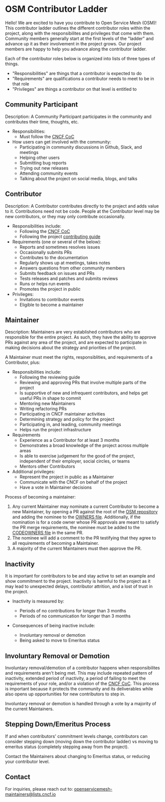 # OSM Contributor Ladder

Hello! We are excited to have you contribute to Open Service Mesh (OSM)! This contributor ladder outlines the different contributor roles within the project, along with the responsibilites and privileges that come with them. Community members generally start at the first levels of the "ladder" and advance up it as their involvement in the project grows. Our project members are happy to help you advance along the contributor ladder.

Each of the contributor roles below is organized into lists of three types of things.
* "Responsibilities" are things that a contributor is expected to do
* "Requirements" are qualifications a contributor needs to meet to be in that role
* "Privileges" are things a contributor on that level is entitled to


## Community Participant
Description: A Community Participant participates in the community and contributes their time, thoughts, etc.

* Responsibilities:
    * Must follow the [CNCF CoC](https://github.com/cncf/foundation/blob/master/code-of-conduct.md)
* How users can get involved with the community:
    * Participating in community discussions in Github, Slack, and meetings
    * Helping other users
    * Submitting bug reports
    * Trying out new releases
    * Attending community events
    * Talking about the project on social media, blogs, and talks


## Contributor

Description: A Contributor contributes directly to the project and adds value to it. Contributions need not be code. People at the Contributor level may be new contributors, or they may only contribute occasionally.

* Responsibilities include:
    * Following the [CNCF CoC](https://github.com/cncf/foundation/blob/master/code-of-conduct.md)
    * Following the project [contributing guide](https://github.com/openservicemesh/osm/blob/main/CONTRIBUTING.md)
* Requirements (one or several of the below):
    * Reports and sometimes resolves issues
    * Occasionally submits PRs
    * Contributes to the documentation
    * Regularly shows up at meetings, takes notes
    * Answers questions from other community members
    * Submits feedback on issues and PRs
    * Tests releases and patches and submits reviews
    * Runs or helps run events
    * Promotes the project in public
* Privileges:
    * Invitations to contributor events
    * Eligible to become a maintainer


## Maintainer

Description: Maintainers are very established contributors who are responsible for the entire project. As such, they have the ability to approve PRs against any area of the project, and are expected to participate in making decisions about the strategy and priorities of the project.

A Maintainer must meet the rights, responsiblities, and requirements of a Contributor, plus:

* Responsibilities include:
    * Following the reviewing guide
    * Reviewing and approving PRs that involve multiple parts of the project
    * Is supportive of new and infrequent contributors, and helps get useful PRs in shape to commit
    * Mentoring new Maintainers
    * Writing refactoring PRs
    * Participating in CNCF maintainer activities
    * Determining strategy and policy for the project
    * Participating in, and leading, community meetings
    * Helps run the project infrastructure
* Requirements
    * Experience as a Contributor for at least 3 months
    * Demonstrates a broad knowledge of the project across multiple areas
    * Is able to exercise judgement for the good of the project, independent of their employer, social circles, or teams
    * Mentors other Contributors
* Additional privileges:
    * Represent the project in public as a Maintainer
    * Communicate with the CNCF on behalf of the project
    * Have a vote in Maintainer decisions

Process of becoming a maintainer:

1. Any current Maintainer may nominate a current Contributor to become a new Maintainer, by opening a PR against the root of the [OSM repository](https://github.com/openservicemesh/osm) and adding the nominee to the [OWNERS file](https://github.com/openservicemesh/osm/blob/main/OWNERS). Additionally, if the nomination is for a code owner whose PR approvals are meant to satisfy the PR merge requirements, the nominee must be added to the [CODEOWNERS file](https://github.com/openservicemesh/osm/blob/main/CODEOWNERS) in the same PR.
2. The nominee will add a comment to the PR testifying that they agree to all requirements of becoming a Maintainer.
3. A majority of the current Maintainers must then approve the PR.


## Inactivity

It is important for contributors to be and stay active to set an example and show commitment to the project. Inactivity is harmful to the project as it may lead to unexpected delays, contributor attrition, and a lost of trust in the project.

* Inactivity is measured by:
    * Periods of no contributions for longer than 3 months
    * Periods of no communication for longer than 3 months

* Consequences of being inactive include:
    * Involuntary removal or demotion
    * Being asked to move to Emeritus status


## Involuntary Removal or Demotion

Involuntary removal/demotion of a contributor happens when responsibilites and requirements aren't being met. This may include repeated pattern of inactivity, extended period of inactivity, a period of failing to meet the requirements of your role, and/or a violation of the [CNCF CoC](https://github.com/cncf/foundation/blob/master/code-of-conduct.md). This process is important because it protects the community and its deliverables while also opens up opportunities for new contributors to step in.


Involuntary removal or demotion is handled through a vote by a majority of the current Maintainers.


## Stepping Down/Emeritus Process

If and when contributors' commitment levels change, contributors can consider stepping down (moving down the contributor ladder) vs moving to emeritus status (completely stepping away from the project).

Contact the Maintainers about changing to Emeritus status, or reducing your contributor level.


## Contact

For inquiries, please reach out to: openservicemesh-maintainers@lists.cncf.io
